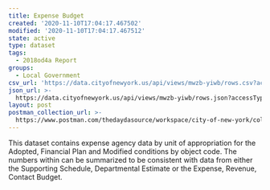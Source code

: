 ```yaml
---
title: Expense Budget
created: '2020-11-10T17:04:17.467502'
modified: '2020-11-10T17:04:17.467512'
state: active
type: dataset
tags:
  - 2018od4a Report
groups:
  - Local Government
csv_url: 'https://data.cityofnewyork.us/api/views/mwzb-yiwb/rows.csv?accessType=DOWNLOAD'
json_url: >-
  https://data.cityofnewyork.us/api/views/mwzb-yiwb/rows.json?accessType=DOWNLOAD
layout: post
postman_collection_url: >-
  https://www.postman.com/thedaydasource/workspace/city-of-new-york/collection/15909983-6269c350-a089-4ffc-801c-fe6879a7ffac
---
```

This dataset contains expense agency data by unit of appropriation for the Adopted, Financial Plan and Modified conditions by object code.  The numbers within can be summarized to be consistent with data from either the Supporting Schedule, Departmental Estimate or the Expense, Revenue, Contact Budget.
